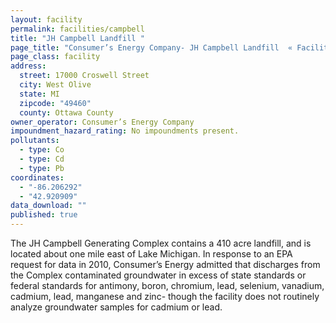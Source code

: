```yaml
---
layout: facility
permalink: facilities/campbell
title: "JH Campbell Landfill "
page_title: "Consumer’s Energy Company- JH Campbell Landfill  « Facilities"
page_class: facility
address: 
  street: 17000 Croswell Street
  city: West Olive
  state: MI
  zipcode: "49460"
  county: Ottawa County
owner_operator: Consumer’s Energy Company
impoundment_hazard_rating: No impoundments present.
pollutants: 
  - type: Co
  - type: Cd
  - type: Pb
coordinates: 
  - "-86.206292"
  - "42.920909"
data_download: ""
published: true
---
```


The JH Campbell Generating Complex contains a 410 acre landfill, and is located about one mile east of Lake Michigan. In response to an EPA request for data in 2010, Consumer’s Energy admitted that discharges from the Complex contaminated groundwater in excess of state standards or federal standards for antimony, boron, chromium, lead, selenium, vanadium, cadmium, lead, manganese and zinc- though the facility does not routinely analyze groundwater samples for cadmium or lead.